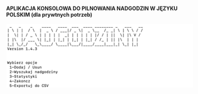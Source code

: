 #### APLIKACJA KONSOLOWA DO PILNOWANIA NADGODZIN W JĘZYKU POLSKIM (dla prywtnych potrzeb)
![version-1.4.3 .png](screenshots/version-1.4.3.png)
